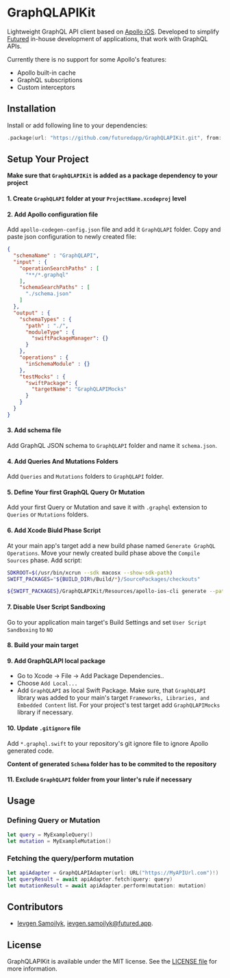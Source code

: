 # GraphQLAPIKit

Lightweight GraphQL API client based on [Apollo iOS](https://github.com/apollographql/apollo-ios).
Developed to simplify [Futured](https://www.futured.app) in-house development of applications, that work with GraphQL APIs.

Currently there is no support for some Apollo's features:
- Apollo built-in cache
- GraphQL subscriptions
- Custom interceptors

## Installation

Install or add following line to your dependencies:

```swift
.package(url: "https://github.com/futuredapp/GraphQLAPIKit.git", from: "1.0.0")
```

## Setup Your Project

**Make sure that `GraphQLAPIKit` is added as a package dependency to your project**

#### 1. Create `GraphQLAPI` folder at your `ProjectName.xcodeproj` level

#### 2. Add Apollo configuration file

Add `apollo-codegen-config.json` file and add it `GraphQLAPI` folder.
Copy and paste json configuration to newly created file:
```json
{
  "schemaName" : "GraphQLAPI",
  "input" : {
    "operationSearchPaths" : [
      "**/*.graphql"
    ],
    "schemaSearchPaths" : [
      "./schema.json"
    ]
  },
  "output" : {
    "schemaTypes" : {
      "path" : "./",
      "moduleType" : {
        "swiftPackageManager": {}
      }
    },
    "operations" : {
      "inSchemaModule" : {}
    },
    "testMocks" : {
      "swiftPackage": {
        "targetName": "GraphQLAPIMocks"
      }
    }
  }
}
```
#### 3. Add schema file
Add GraphQL JSON schema to `GraphQLAPI` folder and name it `schema.json`.

#### 4. Add Queries And Mutations Folders
Add `Queries` and `Mutations` folders to `GraphQLAPI` folder.

#### 5. Define Your first GraphQL Query Or Mutation
Add your first Query or Mutation and save it with `.graphql` extension to `Queries` or `Mutations` folders.

#### 6. Add Xcode Biuld Phase Script
At your main app's target add a new build phase named `Generate GraphQL Operations`.
Move your newly created build phase above the `Compile Sources` phase.
Add script:
```sh
SDKROOT=$(/usr/bin/xcrun --sdk macosx --show-sdk-path)
SWIFT_PACKAGES="${BUILD_DIR%/Build/*}/SourcePackages/checkouts"

${SWIFT_PACKAGES}/GraphQLAPIKit/Resources/apollo-ios-cli generate --path ./GraphQLAPI/apollo-codegen-config.json
```

#### 7. Disable User Script Sandboxing
Go to your application main target's Build Settings and set `User Script Sandboxing` to `NO`

#### 8. Build your main target

#### 9. Add GraphQLAPI local package
- Go to Xcode -> File -> Add Package Dependencies..
- Choose `Add Local...`
- Add `GraphQLAPI` as local Swift Package.
Make sure, that `GraphQLAPI` library was added to your main's target `Frameworks, Libraries, and Embedded Content` list.
For your project's test target add `GraphQLAPIMocks` library if necessary.

#### 10. Update `.gitignore` file
Add `*.graphql.swift` to your repository's git ignore file to ignore Apollo generated code.

**Content of generated `Schema` folder has to be commited to the repository**

#### 11. Exclude `GraphQLAPI` folder from your linter's rule if necessary

## Usage

### Defining Query or Mutation
```swift
let query = MyExampleQuery()
let mutation = MyExampleMutation()
```

### Fetching the query/perform mutation
```swift
let apiAdapter = GraphQLAPIAdapter(url: URL("https://MyAPIUrl.com")!)
let queryResult = await apiAdapter.fetch(query: query)
let mutationResult = await apiAdapter.perform(mutation: mutation)
```

## Contributors

- [Ievgen Samoilyk](https://github.com/samoilyk), <ievgen.samoilyk@futured.app>.

## License

GraphQLAPIKit is available under the MIT license. See the [LICENSE file](LICENSE) for more information.